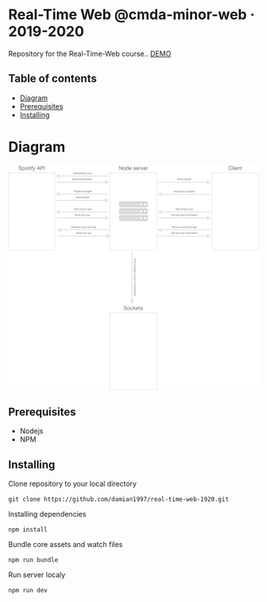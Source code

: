 # Real-Time Web @cmda-minor-web · 2019-2020
Repository for the Real-Time-Web course..
[DEMO](https://mysterious-harbor-42719.herokuapp.com/)

## Table of contents
* [Diagram](#diagram)
* [Prerequisites](#prerequisites)
* [Installing](#installing)

# Diagram
<img src="./static/images/github/diagram.png" alt="">

## Prerequisites
* Nodejs
* NPM

## Installing

Clone repository to your local directory
```
git clone https://github.com/damian1997/real-time-web-1920.git
```

Installing dependencies
```
npm install
```

Bundle core assets and watch files
```
npm run bundle
```

Run server localy
```
npm run dev
```
